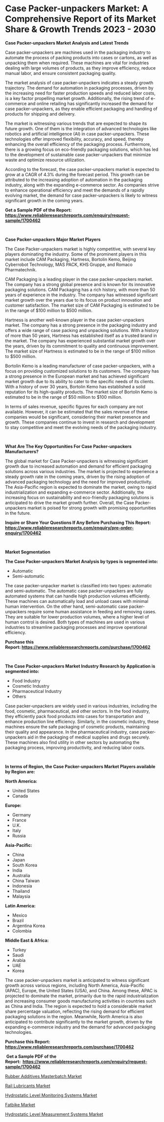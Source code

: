 <p><h1>Case Packer-unpackers Market: A Comprehensive Report of its Market Share & Growth Trends 2023 - 2030</h1></p><p><strong>Case Packer-unpackers Market Analysis and Latest Trends</strong></p>
<p><p>Case packer-unpackers are machines used in the packaging industry to automate the process of packing products into cases or cartons, as well as unpacking them when required. These machines are vital for industries dealing with large volumes of products, as they improve efficiency, reduce manual labor, and ensure consistent packaging quality.</p><p>The market analysis of case packer-unpackers indicates a steady growth trajectory. The demand for automation in packaging processes, driven by the increasing need for faster production speeds and reduced labor costs, is a key factor propelling market growth. Additionally, the rising trend of e-commerce and online retailing has significantly increased the demand for case packer-unpackers, as they enable efficient packaging and handling of products for shipping and delivery.</p><p>The market is witnessing various trends that are expected to shape its future growth. One of them is the integration of advanced technologies like robotics and artificial intelligence (AI) in case packer-unpackers. These technologies offer improved flexibility, accuracy, and speed, thereby enhancing the overall efficiency of the packaging process. Furthermore, there is a growing focus on eco-friendly packaging solutions, which has led to the development of sustainable case packer-unpackers that minimize waste and optimize resource utilization.</p><p>According to the forecast, the case packer-unpackers market is expected to grow at a CAGR of 4.3% during the forecast period. This growth can be attributed to the increasing adoption of automation in the packaging industry, along with the expanding e-commerce sector. As companies strive to enhance operational efficiency and meet the demands of a rapidly evolving market, the demand for case packer-unpackers is likely to witness significant growth in the coming years.</p></p>
<p><strong>Get a Sample PDF of the Report:&nbsp; <a href="https://www.reliableresearchreports.com/enquiry/request-sample/1700462">https://www.reliableresearchreports.com/enquiry/request-sample/1700462</a></strong></p>
<p>&nbsp;</p>
<p><strong>Case Packer-unpackers Major Market Players</strong></p>
<p><p>The Case Packer-unpackers market is highly competitive, with several key players dominating the industry. Some of the prominent players in this market include CAM Packaging, Hartness, Bortolin Kemo, Beijing Cyberrobot Technology, MAS PACK, KHS Gruppe, and Romaco Pharmatechnik.</p><p>CAM Packaging is a leading player in the case packer-unpackers market. The company has a strong global presence and is known for its innovative packaging solutions. CAM Packaging has a rich history, with more than 50 years of experience in the industry. The company has witnessed significant market growth over the years due to its focus on product innovation and customer satisfaction. The market size of CAM Packaging is estimated to be in the range of $100 million to $500 million.</p><p>Hartness is another well-known player in the case packer-unpackers market. The company has a strong presence in the packaging industry and offers a wide range of case packing and unpacking solutions. With a history of more than 50 years, Hartness has established itself as a trusted brand in the market. The company has experienced substantial market growth over the years, driven by its commitment to quality and continuous improvement. The market size of Hartness is estimated to be in the range of $100 million to $500 million.</p><p>Bortolin Kemo is a leading manufacturer of case packer-unpackers, with a focus on providing customized solutions to its customers. The company has a strong presence in the European market and has achieved significant market growth due to its ability to cater to the specific needs of its clients. With a history of over 30 years, Bortolin Kemo has established a solid reputation for its high-quality products. The market size of Bortolin Kemo is estimated to be in the range of $50 million to $100 million.</p><p>In terms of sales revenue, specific figures for each company are not available. However, it can be estimated that the sales revenue of these companies would be significant, considering their market presence and growth. These companies continue to invest in research and development to stay competitive and meet the evolving needs of the packaging industry.</p></p>
<p>&nbsp;</p>
<p><strong>What Are The Key Opportunities For Case Packer-unpackers Manufacturers?</strong></p>
<p><p>The global market for Case Packer-unpackers is witnessing significant growth due to increased automation and demand for efficient packaging solutions across various industries. The market is projected to experience a steady growth rate in the coming years, driven by the rising adoption of advanced packaging technology and the need for improved productivity. The Asia-Pacific region is expected to dominate the market, owing to rapid industrialization and expanding e-commerce sector. Additionally, the increasing focus on sustainability and eco-friendly packaging solutions is anticipated to drive the market growth further. Overall, the Case Packer-unpackers market is poised for strong growth with promising opportunities in the future.</p></p>
<p><strong>Inquire or Share Your Questions If Any Before Purchasing This Report: <a href="https://www.reliableresearchreports.com/enquiry/pre-order-enquiry/1700462">https://www.reliableresearchreports.com/enquiry/pre-order-enquiry/1700462</a></strong></p>
<p>&nbsp;</p>
<p><strong>Market Segmentation</strong></p>
<p><strong>The Case Packer-unpackers Market Analysis by types is segmented into:</strong></p>
<p><ul><li>Automatic</li><li>Semi-automatic</li></ul></p>
<p><p>The case packer-unpacker market is classified into two types: automatic and semi-automatic. The automatic case packer-unpackers are fully automated systems that can handle high production volumes efficiently. These machines can automatically load and unload cases with minimal human intervention. On the other hand, semi-automatic case packer-unpackers require some human assistance in feeding and removing cases. They are suitable for lower production volumes, where a higher level of human control is desired. Both types of machines are used in various industries to streamline packaging processes and improve operational efficiency.</p></p>
<p><strong>Purchase this Report:&nbsp;<a href="https://www.reliableresearchreports.com/purchase/1700462">https://www.reliableresearchreports.com/purchase/1700462</a></strong></p>
<p>&nbsp;</p>
<p><strong>The Case Packer-unpackers Market Industry Research by Application is segmented into:</strong></p>
<p><ul><li>Food Industry</li><li>Cosmetic Industry</li><li>Pharmaceutical Industry</li><li>Others</li></ul></p>
<p><p>Case packer-unpackers are widely used in various industries, including the food, cosmetic, pharmaceutical, and other sectors. In the food industry, they efficiently pack food products into cases for transportation and enhance production line efficiency. Similarly, in the cosmetic industry, these machines ensure the safe packaging of cosmetic products, maintaining their quality and appearance. In the pharmaceutical industry, case packer-unpackers aid in the packaging of medical supplies and drugs securely. These machines also find utility in other sectors by automating the packaging process, improving productivity, and reducing labor costs.</p></p>
<p>&nbsp;</p>
<p><strong>In terms of Region, the Case Packer-unpackers Market Players available by Region are:</strong></p>
<p>
    <p> <strong> North America: </strong>
        <ul>
            <li>United States</li>
            <li>Canada</li>
        </ul>
        </p> 
    <p> <strong> Europe: </strong>
        <ul>
            <li>Germany</li>
            <li>France</li>
            <li>U.K.</li>
            <li>Italy</li>
            <li>Russia</li>
        </ul>
        </p> 
    <p> <strong> Asia-Pacific: </strong>
        <ul>
            <li>China</li>
            <li>Japan</li>
            <li>South Korea</li>
            <li>India</li>
            <li>Australia</li>
            <li>China Taiwan</li>
            <li>Indonesia</li>
            <li>Thailand</li>
            <li>Malaysia</li>
        </ul>
        </p> 
    <p> <strong> Latin America: </strong>
        <ul>
            <li>Mexico</li>
            <li>Brazil</li>
            <li>Argentina Korea</li>
            <li>Colombia</li>
        </ul>
        </p> 
    <p> <strong> Middle East & Africa: </strong>
        <ul>
            <li>Turkey</li>
            <li>Saudi</li>
            <li>Arabia</li>
            <li>UAE</li>
            <li>Korea</li>
        </ul>
    </p>
    </p>
<p><p>The case packer-unpackers market is anticipated to witness significant growth across various regions, including North America, Asia-Pacific (APAC), Europe, the United States (USA), and China. Among these, APAC is projected to dominate the market, primarily due to the rapid industrialization and increasing consumer goods manufacturing activities in countries such as China and India. The region is expected to hold a considerable market share percentage valuation, reflecting the rising demand for efficient packaging solutions in the region. Meanwhile, North America is also anticipated to contribute significantly to the market growth, driven by the expanding e-commerce industry and the demand for advanced packaging technologies.</p></p>
<p><strong>Purchase this Report: <a href="https://www.reliableresearchreports.com/purchase/1700462">https://www.reliableresearchreports.com/purchase/1700462</a></strong></p>
<p>&nbsp;<strong>Get a Sample PDF of the Report:&nbsp;&nbsp;<a href="https://www.reliableresearchreports.com/enquiry/request-sample/1700462">https://www.reliableresearchreports.com/enquiry/request-sample/1700462</a></strong></p>
<p><strong></strong></p>
<p><p><a href="https://www.linkedin.com/pulse/rubber-additives-masterbatch-market-share-amp-new-trends-analysis/">Rubber Additives Masterbatch Market</a></p><p><a href="https://medium.com/@hotspotflipk/rail-lubricants-market-size-cagr-trends-2024-2030-eb0239dc1de4">Rail Lubricants Market</a></p><p><a href="https://github.com/luckyshygirl/Market-Research-Report-List-1/blob/main/hydrostatic-level-monitoring-systems-market.md">Hydrostatic Level Monitoring Systems Market</a></p><p><a href="https://medium.com/@bhumi.technologiesmumbai/fatbike-market-furnishes-information-on-market-share-market-trends-and-market-growth-7b85d339bfa5">Fatbike Market</a></p><p><a href="https://github.com/gdfhhhj/Market-Research-Report-List-1/blob/main/hydrostatic-level-measurement-systems-market.md">Hydrostatic Level Measurement Systems Market</a></p></p>